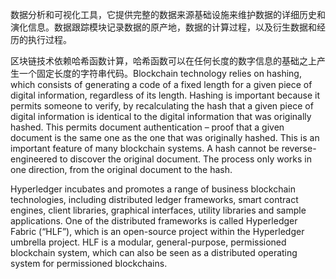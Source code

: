 数据分析和可视化工具，它提供完整的数据来源基础设施来维护数据的详细历史和演化信息。数据跟踪模块记录数据的原产地，数据的计算过程，以及衍生数据和经历的执行过程。

区块链技术依赖哈希函数计算，哈希函数可以在任何长度的数字信息的基础之上产生一个固定长度的字符串代码。Blockchain technology relies on hashing,
which consists of generating a code of a fixed
length for a given piece of digital information,
regardless of its length. Hashing is important
because it permits someone to verify, by
recalculating the hash that a given piece of
digital information is identical to the digital
information that was originally hashed. This
permits document authentication – proof
that a given document is the same one as the
one that was originally hashed. This is an
important feature of many blockchain systems.
A hash cannot be reverse-engineered to
discover the original document. The process
only works in one direction, from the original
document to the hash. 

Hyperledger incubates and promotes a
range of business blockchain technologies,
including distributed ledger frameworks,
smart contract engines, client libraries,
graphical interfaces, utility libraries and
sample applications. One of the distributed
frameworks is called Hyperledger Fabric
(“HLF”), which is an open-source project
within the Hyperledger umbrella project. HLF
is a modular, general-purpose, permissioned
blockchain system, which can also be seen as a
distributed operating system for permissioned
blockchains. 

